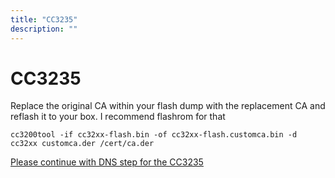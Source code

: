 ```yaml
---
title: "CC3235"
description: ""
---
```


# CC3235
Replace the original CA within your flash dump with the replacement CA and reflash it to your box. I recommend flashrom for that
```
cc3200tool -if cc32xx-flash.bin -of cc32xx-flash.customca.bin -d cc32xx customca.der /cert/ca.der
```

[Please continue with DNS step for the CC3235](../../dns/cc3235)
